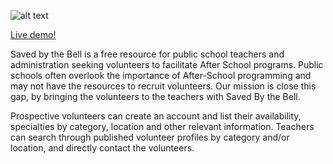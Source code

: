 ![alt text](https://github.com/Benpong89/slang/blob/master/app/assets/images/port05.png)

[Live demo!](https://savedbythebell.benpong.com)

Saved by the Bell is a free resource for public school teachers and administration seeking volunteers to facilitate After School programs. Public schools often overlook the importance of After-School programming and may not have the resources to recruit volunteers. Our mission is close this gap, by bringing the volunteers to the teachers with Saved By the Bell.

Prospective volunteers can create an account and list their availability, specialties by category, location and other relevant information. Teachers can search through published volunteer profiles by category and/or location, and directly contact the volunteers.
